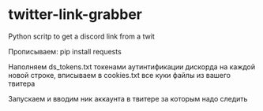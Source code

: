 # twitter-link-grabber
Python scritp to get a discord link from a twit


Прописываем:
pip install requests


Наполняем ds_tokens.txt токенами аутинтификации дискорда на каждой новой строке, вписываем в cookies.txt все куки файлы из вашего твитера

Запускаем и вводим ник аккаунта в твитере за которым надо следить
